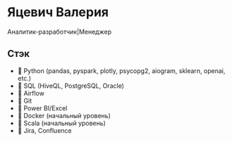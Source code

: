 # Яцевич Валерия
Аналитик-разработчик|Менеджер

## Стэк
- 💖 Python (pandas, pyspark, plotly, psycopg2, aiogram, sklearn, openai, etc.)
- 💖 SQL (HiveQL, PostgreSQL, Oracle)
- 💖 Airflow
- 💖 Git
- 💖 Power BI/Excel
- 💖 Docker (начальный уровень)
- 💖 Scala (начальный уровень)
- 💖 Jira, Confluence
